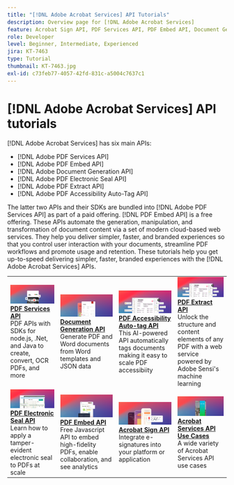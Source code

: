 ```yaml
---
title: "[!DNL Adobe Acrobat Services] API Tutorials"
description: Overview page for [!DNL Adobe Acrobat Services]
feature: Acrobat Sign API, PDF Services API, PDF Embed API, Document Generation API, PDF Electronic Seal API, PDF Extract API, PDF Accessibility Auto-Tag API
role: Developer
level: Beginner, Intermediate, Experienced
jira: KT-7463
type: Tutorial
thumbnail: KT-7463.jpg
exl-id: c73feb77-4057-42fd-831c-a5004c7637c1
---
```

# [!DNL Adobe Acrobat Services] API tutorials

[!DNL Adobe Acrobat Services] has six main APIs:

* [!DNL Adobe PDF Services API]
* [!DNL Adobe PDF Embed API]
* [!DNL Adobe Document Generation API]
* [!DNL Adobe PDF Electronic Seal API]
* [!DNL Adobe PDF Extract API]
* [!DNL Adobe PDF Accessibility Auto-Tag API]

The latter two APIs and their SDKs are bundled into [!DNL Adobe PDF Services API] as part of a paid offering. [!DNL PDF Embed API] is a free offering. These APIs automate the generation, manipulation, and transformation of document content via a set of modern cloud-based web services. They help you deliver simpler, faster, and branded experiences so that you control user interaction with your documents, streamline PDF workflows and promote usage and retention. These tutorials help you get up-to-speed delivering simpler, faster, branded experiences with the [!DNL Adobe Acrobat Services] APIs.

<table style="table-layout:fixed">
<tr>
  <td>
    <a href="pdfservices/overview-pdfservices.md">
      <img alt="PDF Services API" src="assets/pdfservicescard.png" />
    </a>
    <div>
      <a href="pdfservices/overview-pdfservices.md"><strong>PDF Services API</strong></a>
      </div>
      PDF APIs with SDKs for node.js, .Net, and Java to create, convert, OCR PDFs, and more
      <br>
  </td>
  <td>
    <a href="docgen/overview-docgen.md">
      <img alt="Document Generation API" src="assets/docgencard.png" />
    </a>
    <div>
      <a href="docgen/overview-docgen.md"><strong>Document Generation API</strong></a>
      </div>
      Generate PDF and Word documents from Word templates and JSON data
      <br>
  </td>  
  <td>
    <a href="pdfaccessibility/overview-accessibility.md">
      <img alt="PDF Accessibility Auto-tag API" src="assets/PDFAccessibility.png" />
    </a>
    <div>
      <a href="pdfaccessibility/overview-accessibility.md"><strong>PDF Accessibility Auto-tag API</strong></a>
      </div>
      This AI-powered API automatically tags documents making it easy to scale PDF accessibiity
      <br>
  </td>
  <td>
    <a href="pdfaccessibility/overview-accessibility.md">
      <img alt="PDF Extract API" src="assets/PDFAccessibility.png" />
    </a>
     <div>
      <a href="pdfaccessibility/overview-accessibility.md"><strong>PDF Extract API</strong></a>
      </div>
      Unlock the structure and content elements of any PDF with a web service powered by Adobe Sensi's machine learning
      <br>
  </td>
</tr>
<tr>
  <td>
    <a href="pdfelectronicseal/overview-electronic-seal.md">
      <img alt="PDF Electronic Seal API" src="assets/PDFElectronicSeal.png" />
    </a>
    <div>
      <a href="pdfelectronicseal/overview-electronic-seal.md"><strong>PDF Electronic Seal API</strong></a>
      </div>
      Learn how to apply a tamper-evident electronic seal to PDFs at scale
      <br>
  </td>
  <td>
    <a href="pdfembed/overview-embed.md">
      <img alt="PDF Embed API" src="assets/pdfembedcard.png" />
    </a>
    <div>
      <a href="pdfembed/overview-embed.md"><strong>PDF Embed API</strong></a>
      </div>
      Free Javascript API to embed high-fidelity PDFs, enable collaboration, and see analytics
      <br>
  </td>
  <td>
    <a href="acrobatsign/overview-sign.md">
      <img alt="Acrobat Sign API" src="assets/acrobatsigncard.png" />
    </a>
    <div>
      <a href="acrobatsign/overview-sign.md"><strong>Acrobat Sign API</strong></a>
      </div>
      Integrate e-signatures into your platform or application
      <br>
  </td>
   <td>
    <a href="usecases/overview-usecases.md">
      <img alt="Acrobat Services API Use Cases" src="assets/usecasescard.png" />
    </a>
    <div>
      <a href="usecases/overview-usecases.md"><strong>Acrobat Services API Use Cases</strong></a>
      </div>
      A wide variety of Acrobat Services API use cases
      <br>
  </td>
</tr>
</table>
